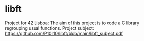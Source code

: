 # libft
Project for 42 Lisboa:
The aim of this project is to code a C library regrouping usual functions.
Project subject:
https://github.com/P10r10/libft/blob/main/libft_subject.pdf
